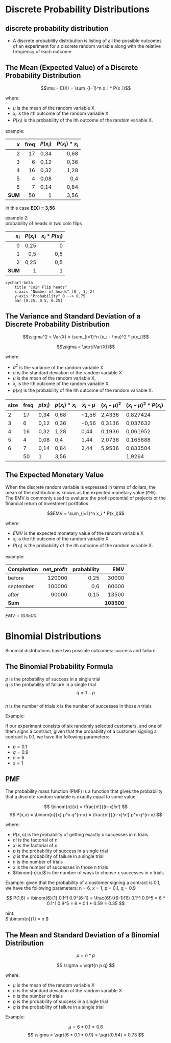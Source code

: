 # Discrete Probability Distributions

## discrete probability distribution
- A discrete probability distribution is listing of all the possible outcomes of an experiment for a discrete random variable along with
 the relative frequency of each outcome


## The Mean (Expected Value) of a Discrete Probability Distribution

$$\mu = E(X) = \sum_{i=1}^n x_i * P(x_i)$$

where:   
 - $\mu$ is the mean of the random variable X
 - $x_i$ is the ith outcome of the random variable X
 - $P(x_i)$ is the probability of the ith outcome of the random variable X.

example:

| $x$     | freq | $P(x_i)$ | $P(x_i)*x_i$ |
|--------:|-----:|------:|----------:|
| 2       | 17   | 0,34  | 0,68      |
| 3       | 6    | 0,12  | 0,36      |
| 4       | 16   | 0,32  | 1,28      |
| 5       | 4    | 0,08  | 0,4       |
| 6       | 7    | 0,14  | 0,84      |
| **SUM** | 50   | 1     | 3,56      |

In this case **E(X) = 3,56**

example 2:  
probability of heads in two coin flips

| $x_i$     | $P(x_i)$ | $x_i * P(x_i)$ |
|--------:|-------:|------------:|
| 0       | 0,25   | 0           |
| 1       | 0,5    | 0,5         |
| 2       | 0,25   | 0,5         |
| **SUM** | 1      | 1           |



```mermaid
xychart-beta
    title "Coin Flip heads"
    x-axis "Number of heads" [0 , 1, 2]
    y-axis "Probability" 0 --> 0.75
    bar [0.25, 0.5, 0.25]
```

## The Variance and Standard Deviation of a Discrete Probability Distribution

$$\sigma^2 = Var(X) = \sum_{i=1}^n (x_i - \mu)^2 * p(x_i)$$

$$\sigma = \sqrt{Var(X)}$$

where:   
 - $\sigma^2$ is the variance of the random variable X
 - $\sigma$ is the standard deviation of the random variable X
 - $\mu$ is the mean of the random variable X, 
 - $x_i$ is the ith outcome of the random variable X, 
 - $p(x_i)$ is the probability of the ith outcome of the random variable X.

|size|freq|$p(x_i)$|$p(x_i)*x_i$|$x_i-\mu$|$(x_i-\mu)^2$|$(x_i-\mu)^2*P(x_i)$|
|-|-|-|-|-|-|-|
| 2    | 17   | 0,34  | 0,68      | -1,56  | 2,4336     | 0,827424          |
| 3    | 6    | 0,12  | 0,36      | -0,56  | 0,3136     | 0,037632          |
| 4    | 16   | 0,32  | 1,28      | 0,44   | 0,1936     | 0,061952          |
| 5    | 4    | 0,08  | 0,4       | 1,44   | 2,0736     | 0,165888          |
| 6    | 7    | 0,14  | 0,84      | 2,44   | 5,9536     | 0,833504          |
|      | 50   | 1     | 3,56      |        |            | 1,9264            |

## The Expected Monetary Value

When the discrete random variable is expressed in terms of dollars, the mean of the distribution is known as the expected monetary value (`EMV`). The EMV is commonly used to evaluate the profit potential of projects or the financial return of investment portfolios

$$EMV = \sum_{i=1}^n x_i * P(x_i)$$

where:   
 - $EMV$ is the expected monetary value of the random variable X
 - $x_i$ is the ith outcome of the random variable X
 - $P(x_i)$ is the probability of the ith outcome of the random variable X.

example:

| Complwtion | net_profit | prabability | EMV |
|---|--:|--:|--:|
| before | 120000 | 0,25 | 30000 |
| september | 100000 | 0,6 | 60000 |
| after | 90000 | 0,15 | 13500 |
| __Sum__ |  |  | __103500__ |

*EMV = 103500*

# Binomial Distributions

Binomial distributions have two possible outcomes: success and failure.

## The Binomial Probability Formula

$p$ is the probability of success in a single trial  
$q$ is the probability of failure in a single trial 
$$q = 1 - p$$  
$n$ is the number of trials
$x$ is the number of successes in those $n$ trials

Example:

If our experiment consists of six randomly selected customers, and one of them signs a contract, given that the probability of a customer signing a contract is 0.1, we have the following parameters:

- $p = 0.1$
- $q = 0.9$
- $n = 6$
- $x = 1$

## PMF  
The probability mass function (PMF) is a function that gives the probability that a discrete random variable is exactly equal to some value.

$$ \binom{n}{x} = \frac{n!}{(n-x)!x!} $$
$$ P(x,n) = \binom{n}{x} p^x q^{n-x}  = \frac{n!}{(n-x)!x!} p^x q^{n-x}   $$


where:   
 - $P(x,n)$ is the probability of getting exactly x successes in n trials
 - $n!$ is the factorial of n
 - $x!$ is the factorial of x
 - $p$ is the probability of success in a single trial
 - $q$ is the probability of failure in a single trial
 - $n$ is the number of trials
 - $x$ is the number of successes in those n trials
 - $\binom{n}{x}$ is the number of ways to choose x successes in n trials

Example:
given that the probability of a customer signing a contract is 0.1, we have the following parameters:
n = 6, x = 1, p = 0.1, q = 0.9

$$ P(1,6) = \binom{6}{1} 0.1^1 0.9^{6-1} = \frac{6!}{(6-1)!1!} 0.1^1 0.9^5 = 6 * 0.1^1 0.9^5 = 6 * 0.1 * 0.59 = 0.35 $$

hint:  
$ \binom{n}{1} = n $

## The Mean and Standard Deviation of a Binomial Distribution

$$ \mu = n * p $$

$$ \sigma = \sqrt{n  p q} $$

where:   
 - $\mu$ is the mean of the random variable X
 - $\sigma$ is the standard deviation of the random variable X
 - $n$ is the number of trials
 - $p$ is the probability of success in a single trial
 - $q$ is the probability of failure in a single trial

Example:

$$ \mu = 6 * 0.1 = 0.6 $$
$$ \sigma = \sqrt{6 * 0.1 * 0.9} = \sqrt{0.54} = 0.73 $$